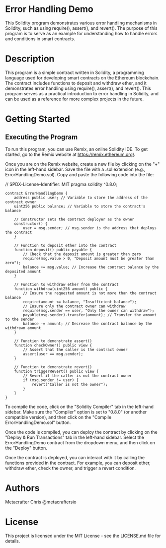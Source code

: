 # Error Handling Demo 
This Solidity program demonstrates various error handling mechanisms in Solidity, such as using require(), assert(), and revert(). The purpose of this program is to serve as an example for understanding how to handle errors and conditions in smart contracts.

# Description
This program is a simple contract written in Solidity, a programming language used for developing smart contracts on the Ethereum blockchain. The contract includes functions to deposit and withdraw ether, and it demonstrates error handling using require(), assert(), and revert(). This program serves as a practical introduction to error handling in Solidity, and can be used as a reference for more complex projects in the future.

# Getting Started
## Executing the Program
To run this program, you can use Remix, an online Solidity IDE. To get started, go to the Remix website at https://remix.ethereum.org/.

Once you are on the Remix website, create a new file by clicking on the "+" icon in the left-hand sidebar. Save the file with a .sol extension (e.g., ErrorHandlingDemo.sol). Copy and paste the following code into the file:

// SPDX-License-Identifier: MIT
pragma solidity ^0.8.0;

    contract ErrorHandlingDemo {
        address public user; // Variable to store the address of the contract owner
        uint256 public balance; // Variable to store the contract's balance
    
        // Constructor sets the contract deployer as the owner
        constructor() {
            user = msg.sender; // msg.sender is the address that deploys the contract
        }
    
        // Function to deposit ether into the contract
        function deposit() public payable {
            // Check that the deposit amount is greater than zero
            require(msg.value > 0, "Deposit amount must be greater than zero");
            balance += msg.value; // Increase the contract balance by the deposited amount
        }
    
        // Function to withdraw ether from the contract
        function withdraw(uint256 amount) public {
            // Ensure the requested amount is not more than the contract balance
            require(amount <= balance, "Insufficient balance");
            // Ensure only the contract owner can withdraw
            require(msg.sender == user, "Only the owner can withdraw");
            payable(msg.sender).transfer(amount); // Transfer the amount to the sender
            balance -= amount; // Decrease the contract balance by the withdrawn amount
        }
    
        // Function to demonstrate assert()
        function checkOwner() public view {
            // Assert that the caller is the contract owner
            assert(user == msg.sender);
        }
    
        // Function to demonstrate revert()
        function triggerRevert() public view {
            // Revert if the caller is not the contract owner
            if (msg.sender != user) {
                revert("Caller is not the owner");
            }
        }
    }

To compile the code, click on the "Solidity Compiler" tab in the left-hand sidebar. Make sure the "Compiler" option is set to "0.8.0" (or another compatible version), and then click on the "Compile ErrorHandlingDemo.sol" button.

Once the code is compiled, you can deploy the contract by clicking on the "Deploy & Run Transactions" tab in the left-hand sidebar. Select the ErrorHandlingDemo contract from the dropdown menu, and then click on the "Deploy" button.

Once the contract is deployed, you can interact with it by calling the functions provided in the contract. For example, you can deposit ether, withdraw ether, check the owner, and trigger a revert condition.

# Authors
Metacrafter Chris
@metacraftersio

# License
This project is licensed under the MIT License - see the LICENSE.md file for details.


